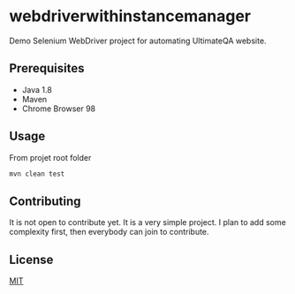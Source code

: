 # webdriverwithinstancemanager
Demo Selenium WebDriver project for automating UltimateQA website.

## Prerequisites

- Java 1.8
- Maven
- Chrome Browser 98


## Usage
From projet root folder

```bash
mvn clean test
```

## Contributing
It is not open to contribute yet. It is a very simple project. I plan to add some complexity first, then everybody can join to contribute.


## License
[MIT](https://choosealicense.com/licenses/mit/)
